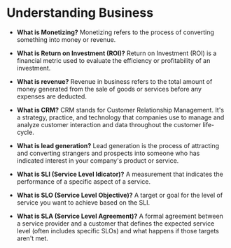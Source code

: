 # **Understanding Business**

* **What is Monetizing?** Monetizing refers to the process of converting something into money or revenue.

* **What is Return on Investment (ROI)?** Return on Investment (ROI) is a financial metric used to evaluate the efficiency or profitability of an investment.

* **What is revenue?**
Revenue in business refers to the total amount of money generated from the sale of goods or services before any expenses are deducted.

* **What is CRM?** CRM stands for Customer Relationship Management. It's a strategy, practice, and technology that companies use to manage and analyze customer interaction and data throughout the customer life-cycle.

* **What is lead generation?** Lead generation is the process of attracting and converting strangers and prospects into someone who has indicated interest in your company's product or service.

* **What is SLI (Service Level Idicator)?** A measurement that indicates the performance of a specific aspect of a service.

* **What is SLO (Service Level Objective)?** A target or goal for the level of service you want to achieve based on the SLI.

* **What is SLA (Service Level Agreement)?** A formal agreement between a service provider and a customer that defines the expected service level (often includes specific SLOs) and what happens if those targets aren't met.
